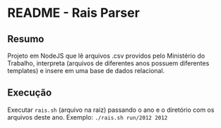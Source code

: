 # README - Rais Parser #

## Resumo ##

Projeto em NodeJS que lê arquivos .csv providos pelo Ministério do Trabalho, interpreta (arquivos de diferentes anos possuem diferentes templates) e insere em uma base de dados relacional.

## Execução ##

Executar `rais.sh` (arquivo na raiz) passando o ano e o diretório com os arquivos deste ano. Exemplo: `./rais.sh run/2012 2012`

